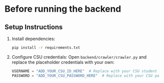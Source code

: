 # Before running the backend

## Setup Instructions

1. Install dependencies:
   ```bash
   pip install -r requirements.txt
   ```

2. Configure CSU credentials:
   Open `backend/crawler/crawler.py` and replace the placeholder credentials with your own:
   ```python
   USERNAME = "ADD_YOUR_CSU_ID_HERE"  # Replace with your CSU student ID
   PASSWORD = "ADD_YOUR_CSU_PASSWORD_HERE"  # Replace with your CSU password
   ```